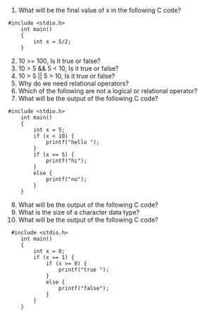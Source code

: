 1. What will be the final value of x in the following C code?
```
#include <stdio.h>
    int main()
    {
        int x = 5/2;
    }
```
2. 10 >= 100, Is it true or false?
3. 10 > 5 && 5 < 10, Is it true or false?
4. 10 > 5 || 5 > 10, Is it true or false?
5. Why do we need relational operators?
6. Which of the following are not a logical or relational operator?
7. What will be the output of the following C code?
```
#include <stdio.h>
    int main()
    {
        int x = 5;
        if (x < 10) {
            printf("hello ");
        }
        if (x == 5) {
            printf("hi");
        }
        else {
            printf("no");
        }
    }
```
8. What will be the output of the following C code?
9. What is the size of a character data type?
10. What will be the output of the following C code?
```
 #include <stdio.h>
    int main()
    {
        int x = 0;
        if (x == 1) {
            if (x >= 0) {
                printf("true ");
            }
            else {
                printf("false");
            }
        }
    }
```
